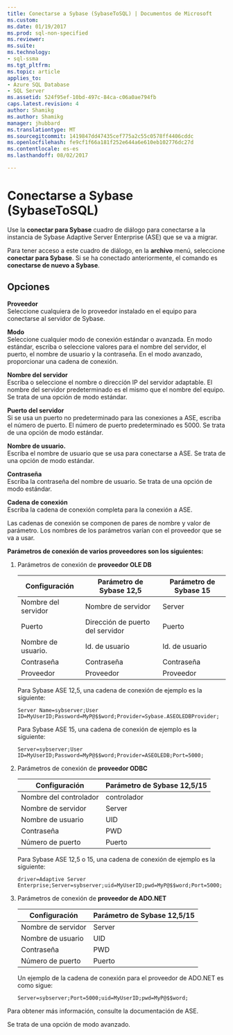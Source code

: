```yaml
---
title: Conectarse a Sybase (SybaseToSQL) | Documentos de Microsoft
ms.custom: 
ms.date: 01/19/2017
ms.prod: sql-non-specified
ms.reviewer: 
ms.suite: 
ms.technology:
- sql-ssma
ms.tgt_pltfrm: 
ms.topic: article
applies_to:
- Azure SQL Database
- SQL Server
ms.assetid: 524f95ef-10bd-497c-84ca-c06a0ae794fb
caps.latest.revision: 4
author: Shamikg
ms.author: Shamikg
manager: jhubbard
ms.translationtype: MT
ms.sourcegitcommit: 1419847dd47435cef775a2c55c0578ff4406cddc
ms.openlocfilehash: fe9cf1f66a181f252e644a6e610eb102776dc27d
ms.contentlocale: es-es
ms.lasthandoff: 08/02/2017

---
```

# <a name="connect-to-sybase-sybasetosql"></a>Conectarse a Sybase (SybaseToSQL)
Use la **conectar para Sybase** cuadro de diálogo para conectarse a la instancia de Sybase Adaptive Server Enterprise (ASE) que se va a migrar.  
  
Para tener acceso a este cuadro de diálogo, en la **archivo** menú, seleccione **conectar para Sybase**. Si se ha conectado anteriormente, el comando es **conectarse de nuevo a Sybase**.  
  
## <a name="options"></a>Opciones  
**Proveedor**  
Seleccione cualquiera de lo proveedor instalado en el equipo para conectarse al servidor de Sybase.  
  
**Modo**  
Seleccione cualquier modo de conexión estándar o avanzada. En modo estándar, escriba o seleccione valores para el nombre del servidor, el puerto, el nombre de usuario y la contraseña. En el modo avanzado, proporcionar una cadena de conexión.  
  
**Nombre del servidor**  
Escriba o seleccione el nombre o dirección IP del servidor adaptable. El nombre del servidor predeterminado es el mismo que el nombre del equipo. Se trata de una opción de modo estándar.  
  
**Puerto del servidor**  
Si se usa un puerto no predeterminado para las conexiones a ASE, escriba el número de puerto. El número de puerto predeterminado es 5000. Se trata de una opción de modo estándar.  
  
**Nombre de usuario.**  
Escriba el nombre de usuario que se usa para conectarse a ASE. Se trata de una opción de modo estándar.  
  
**Contraseña**  
Escriba la contraseña del nombre de usuario. Se trata de una opción de modo estándar.  
  
**Cadena de conexión**  
Escriba la cadena de conexión completa para la conexión a ASE.  
  
Las cadenas de conexión se componen de pares de nombre y valor de parámetro. Los nombres de los parámetros varían con el proveedor que se va a usar.  
  
**Parámetros de conexión de varios proveedores son los siguientes:**  
  
1.  Parámetros de conexión de **proveedor OLE DB**  
  
    |Configuración|Parámetro de Sybase 12,5|Parámetro de Sybase 15|  
    |-----------|-------------------------|-----------------------|  
    |Nombre del servidor|Nombre de servidor|Server|  
    |Puerto|Dirección de puerto del servidor|Puerto|  
    |Nombre de usuario.|Id. de usuario|Id. de usuario|  
    |Contraseña|Contraseña|Contraseña|  
    |Proveedor|Proveedor|Proveedor|  
  
    Para Sybase ASE 12,5, una cadena de conexión de ejemplo es la siguiente:  
  
    `Server Name=sybserver;User ID=MyUserID;Password=MyP@$$word;Provider=Sybase.ASEOLEDBProvider;`  
  
    Para Sybase ASE 15, una cadena de conexión de ejemplo es la siguiente:  
  
    `Server=sybserver;User ID=MyUserID;Password=MyP@$$word;Provider=ASEOLEDB;Port=5000;`  
  
2.  Parámetros de conexión de **proveedor ODBC**  
  
    |Configuración|Parámetro de Sybase 12,5/15|  
    |-----------|-----------------------------|  
    |Nombre del controlador|controlador|  
    |Nombre de servidor|Server|  
    |Nombre de usuario|UID|  
    |Contraseña|PWD|  
    |Número de puerto|Puerto|  
  
    Para Sybase ASE 12,5 o 15, una cadena de conexión de ejemplo es la siguiente:  
  
    `driver=Adaptive Server Enterprise;Server=sybserver;uid=MyUserID;pwd=MyP@$$word;Port=5000;`  
  
3.  Parámetros de conexión de **proveedor de ADO.NET**  
  
    |Configuración|Parámetro de Sybase 12,5/15|  
    |-----------|-----------------------------|  
    |Nombre de servidor|Server|  
    |Nombre de usuario|UID|  
    |Contraseña|PWD|  
    |Número de puerto|Puerto|  
  
    Un ejemplo de la cadena de conexión para el proveedor de ADO.NET es como sigue:  
  
    `Server=sybserver;Port=5000;uid=MyUserID;pwd=MyP@$$word;`  
  
Para obtener más información, consulte la documentación de ASE.  
  
Se trata de una opción de modo avanzado.  
  

